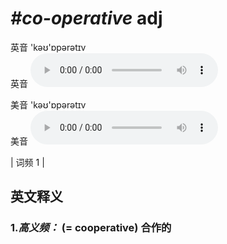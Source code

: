# ***\#co-operative*** adj
英音 'kəʊ'ɒpərətɪv  
英音
<audio src="./media/co-operative-B.aac" controls="controls"></audio>

美音 'kəʊ'ɒpərətɪv  
美音
<audio src="./media/co-operative.aac" controls="controls"></audio>



| 词频 1 |  

英文释义
---
### 1.*高义频：* **(= cooperative) 合作的**  


